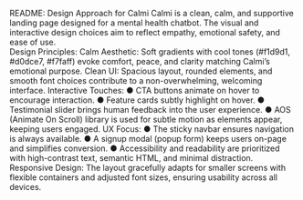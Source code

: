 README: Design Approach for Calmi 
Calmi is a clean, calm, and supportive landing page designed for a mental health chatbot. The 
visual and interactive design choices aim to reflect empathy, emotional safety, and ease of use.  
Design Principles: 
Calm Aesthetic: Soft gradients with cool tones (#f1d9d1, #d0dce7, #f7faff) evoke comfort, 
peace, and clarity matching Calmi’s emotional purpose. 
Clean UI: Spacious layout, rounded elements, and smooth font choices contribute to a 
non-overwhelming, welcoming interface. 
Interactive Touches: 
● CTA buttons animate on hover to encourage interaction. 
● Feature cards subtly highlight on hover. 
● Testimonial slider brings human feedback into the user experience. 
● AOS (Animate On Scroll) library is used for subtle motion as elements appear, keeping 
users engaged. 
UX Focus: 
● The sticky navbar ensures navigation is always available. 
● A signup modal (popup form) keeps users on-page and simplifies conversion. 
● Accessibility and readability are prioritized with high-contrast text, semantic HTML, and 
minimal distraction. 
Responsive Design: 
The layout gracefully adapts for smaller screens with flexible containers and adjusted font sizes, 
ensuring usability across all devices. 
